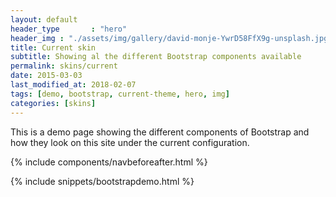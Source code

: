 ```yaml
---
layout: default
header_type       : "hero"
header_img : "./assets/img/gallery/david-monje-YwrD58FfX9g-unsplash.jpg"
title: Current skin
subtitle: Showing al the different Bootstrap components available
permalink: skins/current
date: 2015-03-03
last_modified_at: 2018-02-07
tags: [demo, bootstrap, current-theme, hero, img]
categories: [skins]
---
```



This is a demo page showing the different components of Bootstrap and how they look on this site under the current configuration.


{% include components/navbeforeafter.html %}


{% include snippets/bootstrapdemo.html  %}
